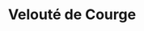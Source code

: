 ---
layout: recette
categories: [recettes]
hidden: true
lang: fr
sitemap: false
title: Velouté de Courge
type: sel
recettes:
  Classique:
    ingredients: 
      - nom: courge
      - nom: oignon
      - nom: ail
      - nom: crème fraîche
      - nom: muscade
      - nom: paprika doux
    etapes:
      - label: Préparation 1/2
        details:
          - Peler la courge
          - Couper la courge en gros dés
          - Faire cuire la courge dans de l'eau bouillante
          - Égoutter quand la courge est cuite
      - label: Préparation 2/2
        details:   
          - Faire revenir l’oignon
          - Ajouter l’ail et les épices
          - Cuire à feu doux pendant quelques minutes
          - Réserver
      - label: Assemblage
        details:
          - Tout verser dans un saladier
          - Mixer 
          - Ajouter la crème fraîche
          - Saler et poivrer
---